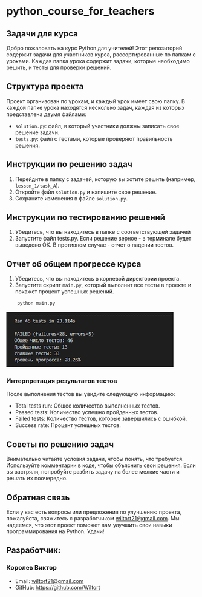 # python_course_for_teachers
## Задачи для курса


Добро пожаловать на курс Python для учителей! Этот репозиторий содержит задачи для участников курса, рассортированные по папкам с уроками. Каждая папка урока содержит задачи, которые необходимо решить, и тесты для проверки решений.

## Структура проекта

Проект организован по урокам, и каждый урок имеет свою папку. В каждой папке урока находятся несколько задач, каждая из которых представлена двумя файлами:

- `solution.py`: файл, в который участники должны записать свое решение задачи.
- `tests.py`: файл с тестами, которые проверяют правильность решения.

## Инструкции по решению задач

1. Перейдите в папку с задачей, которую вы хотите решить (например, `lesson_1/task_A`).
2. Откройте файл `solution.py` и напишите свое решение.
3. Сохраните изменения в файле `solution.py`.

## Инструкции по тестированию решений

1. Убедитесь, что вы находитесь в папке с соответствующей задачей
2. Запустите файл tests.py. Если решение верное - в терминале будет выведено OK. В противном случае - отчет о падении тестов.

## Отчет об общем прогрессе курса
1. Убедитесь, что вы находитесь в корневой директории проекта.
2. Запустите скрипт `main.py`, который выполнит все тесты в проекте и покажет процент успешных решений.

```bash
    python main.py
```
![alt text](image.png)

### Интерпретация результатов тестов
После выполнения тестов вы увидите следующую информацию:

- Total tests run: Общее количество выполненных тестов.
- Passed tests: Количество успешно пройденных тестов.
- Failed tests: Количество тестов, которые завершились с ошибкой.
- Success rate: Процент успешных тестов.
## Советы по решению задач
Внимательно читайте условия задачи, чтобы понять, что требуется.
Используйте комментарии в коде, чтобы объяснить свои решения.
Если вы застряли, попробуйте разбить задачу на более мелкие части и решать их поочередно.
## Обратная связь
Если у вас есть вопросы или предложения по улучшению проекта, пожалуйста, свяжитесь с разработчиком wiltort21@gmail.com.
Мы надеемся, что этот проект поможет вам улучшить свои навыки программирования на Python. Удачи!

## Разработчик:
### Королев Виктор
- Email: wiltort21@gmail.com
- GitHub: https://github.com/Wiltort

